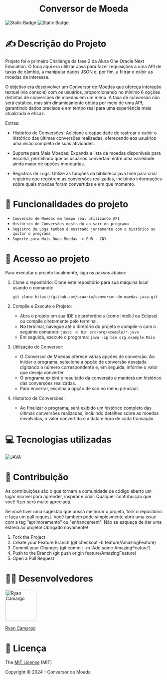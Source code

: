 <h1 align="center">Conversor de Moeda</h1>

![Static Badge](https://img.shields.io/badge/status-em_desenvolvimento-green)
![Static Badge](https://img.shields.io/badge/license-MIT-blue)

# :writing_hand: Descrição do Projeto
Projeto foi o primeiro Challenge da fase 2 da Alura One Oracle Next Education. O foco aqui era utilizar Java para fazer requisições a uma API de taxas de câmbio, a manipular dados JSON e, por fim, a filtrar e exibir as moedas de interesse.

O objetivo era desenvolver um Conversor de Moedas que ofereça interação textual (via console) com os usuários, proporcionando no mínimo 6 opções distintas de conversões de moedas em um menu. A taxa de conversão não será estática, mas sim dinamicamente obtida por meio de uma API, garantindo dados precisos e em tempo real para uma experiência mais atualizada e eficaz.

Extras:

- Histórico de Conversões: Adicione a capacidade de rastrear e exibir o histórico das últimas conversões realizadas, oferecendo aos usuários uma visão completa de suas atividades.

- Suporte para Mais Moedas: Expanda a lista de moedas disponíveis para escolha, permitindo que os usuários convertam entre uma variedade ainda maior de opções monetárias.

- Registros de Logs: Utilize as funções da biblioteca java.time para criar registros que registrem as conversões realizadas, incluindo informações sobre quais moedas foram convertidas e em que momento.

# :hammer: Funcionalidades do projeto

- `Conversão de Moedas em tempo real utilizando API`
- `Histórico de Conversões mostrado ao sair do programa`
- `Registro de Logs também é mostrado juntamente com o histórico ao quitar o programa`
- `Suporte para Mais Duas Moedas -> EUR - CNY`

# :open_file_folder: Acesso ao projeto 
Para executar o projeto localmente, siga os passos abaixo:

1. Clone o repositório: Clone este repositório para sua máquina local usando o comando:
    
    `git clone https://github.com/usuario/conversor-de-moedas-java.git`

2. Compile e Execute o Projeto:

    - Abra o projeto em sua IDE de preferência (como IntelliJ ou Eclipse) ou compile diretamente pelo terminal.
    - No terminal, navegue até o diretório do projeto e compile-o com o seguinte comando:
    `javac -d bin src/org/example/*.java`
    - Em seguida, execute o programa:
    `java -cp bin org.example.Main`

3. Utilização do Conversor:

    - O Conversor de Moedas oferece várias opções de conversão. Ao iniciar o programa, selecione a opção de conversão desejada digitando o número correspondente e, em seguida, informe o valor que deseja converter.
    - O programa exibirá o resultado da conversão e manterá um histórico das conversões realizadas.
    - Para encerrar, escolha a opção de sair no menu principal.

4. Histórico de Conversões:

    - Ao finalizar o programa, será exibido um histórico completo das últimas conversões realizadas, incluindo detalhes sobre as moedas envolvidas, o valor convertido e a data e hora de cada transação.

# :computer: Tecnologias utilizadas

![JAVA](https://img.shields.io/badge/Java-ED8B00?style=for-the-badge&logo=openjdk&logoColor=white)

# :handshake: Contribuição 
As contribuições são o que tornam a comunidade de código aberto um lugar incrível para aprender, inspirar e criar. Qualquer contribuição que você fizer será muito apreciada.

Se você tiver uma sugestão que possa melhorar o projeto, fork o repositório e faça um pull request. Você também pode simplesmente abrir uma issue com a tag “aprimoramento” ou "enhancement". Não se esqueça de dar uma estrela ao projeto! Obrigado novamente!

1. Fork the Project
2. Create your Feature Branch (git checkout -b feature/AmazingFeature)
3. Commit your Changes (git commit -m 'Add some AmazingFeature')
4. Push to the Branch (git push origin feature/AmazingFeature)
5. Open a Pull Request

# :man_technologist: Desenvolvedores

<a href="https://github.com/ryancamargo">
  <img src="https://github.com/ryancamargo.png" alt="Ryan Camargo" width="100" height="100">
</a>

[Ryan Camargo](https://github.com/ryancamargo)

# :page_with_curl: Licença
The <a target="_blank" href="https://choosealicense.com/licenses/mit/">MIT License</a> (MIT)

Copyright ©️ 2024 - Conversor de Moeda

